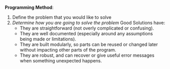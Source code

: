 **Programming Method**:

1. Define the problem that you would like to solve
2. *Determine how you are going to solve the problem*
	Good Solutions have:
	- They are straightforward (not overly complicated or confusing).
	- They are well documented (especially around any assumptions being made or limitations).
	- They are built modularly, so parts can be reused or changed later without impacting other parts of the program.
	- They are robust, and can recover or give useful error messages when something unexpected happens.